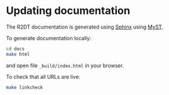 # Updating documentation

The R2DT documentation is generated using [Sphinx](https://www.sphinx-doc.org/en/master/) using [MyST](https://myst-parser.readthedocs.io/en/latest/).

To generate documentation locally:
```bash
cd docs
make html
```
and open file `_build/index.html` in your browser.

To check that all URLs are live:
```bash
make linkcheck
```

